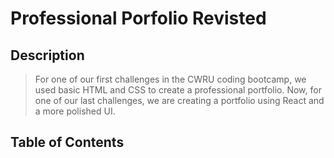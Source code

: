 # Professional Porfolio Revisted

## Description
> For one of our first challenges in the CWRU coding bootcamp, we used basic HTML and CSS to create a professional portfolio.  Now, for one of our last challenges, we are creating a portfolio using React and a more polished UI.

## Table of Contents

##